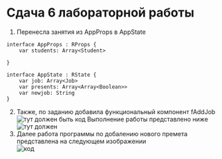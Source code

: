 # Сдача 6 лабораторной работы
1. Перенесла занятия из AppProps в AppState

```
interface AppProps : RProps {
    var students: Array<Student>

}

interface AppState : RState {
    var job: Array<Job>
    var presents: Array<Array<Boolean>>
    var newjob: String
}
```
2. Также, по заданию добавила функциональный компонент fAddJob <br>
![тут должен быть код](https://sun4-10.userapi.com/PkTEFk9rK_gua0tvzcN0tXNQwOGvkRxh-E45iA/uRMEEWjmies.jpg)
Выполнение работы представлено ниже <br>
![тут должен](https://sun4-15.userapi.com/g2HuOqeedKEutwYV3gUStKKQbAMMdaFkTqKa6A/UdY-E4XIeTw.jpg)
3. Далее работа программы по добалению нового премета представлена на следующем изображении <br>
![код](https://sun4-16.userapi.com/npGH5ckFgFakKD3HU3wjsEqTTZF2L9E2sXesPA/PxeGdgW9J0U.jpg)
